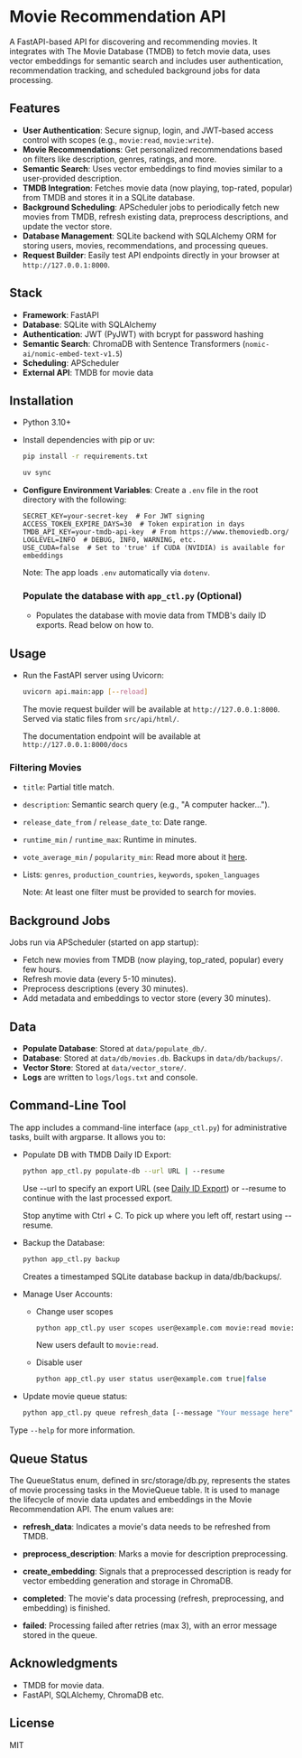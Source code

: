 # Movie Recommendation API

A FastAPI-based API for discovering and recommending movies. It integrates with The Movie Database (TMDB) to fetch movie data, uses vector embeddings for semantic search and includes user authentication, recommendation tracking, and scheduled background jobs for data processing.

## Features

- **User Authentication**: Secure signup, login, and JWT-based access control with scopes (e.g., `movie:read`, `movie:write`).
- **Movie Recommendations**: Get personalized recommendations based on filters like description, genres, ratings, and more.
- **Semantic Search**: Uses vector embeddings to find movies similar to a user-provided description.
- **TMDB Integration**: Fetches movie data (now playing, top-rated, popular) from TMDB and stores it in a SQLite database.
- **Background Scheduling**: APScheduler jobs to periodically fetch new movies from TMDB, refresh existing data, preprocess descriptions, and update the vector store.
- **Database Management**: SQLite backend with SQLAlchemy ORM for storing users, movies, recommendations, and processing queues.
- **Request Builder**: Easily test API endpoints directly in your browser at `http://127.0.0.1:8000`.

## Stack

- **Framework**: FastAPI
- **Database**: SQLite with SQLAlchemy
- **Authentication**: JWT (PyJWT) with bcrypt for password hashing
- **Semantic Search**: ChromaDB with Sentence Transformers (`nomic-ai/nomic-embed-text-v1.5`)
- **Scheduling**: APScheduler
- **External API**: TMDB for movie data

## Installation
- Python 3.10+
- Install dependencies with pip or uv:
    ```bash
    pip install -r requirements.txt
    ```
    ```bash
    uv sync
    ```

- **Configure Environment Variables**:
   Create a `.env` file in the root directory with the following:
   ```
   SECRET_KEY=your-secret-key  # For JWT signing
   ACCESS_TOKEN_EXPIRE_DAYS=30  # Token expiration in days
   TMDB_API_KEY=your-tmdb-api-key  # From https://www.themoviedb.org/
   LOGLEVEL=INFO  # DEBUG, INFO, WARNING, etc.
   USE_CUDA=false  # Set to 'true' if CUDA (NVIDIA) is available for embeddings
   ```
   Note: The app loads `.env` automatically via `dotenv`.

  ### Populate the database with `app_ctl.py` (Optional)
    - Populates the database with movie data from TMDB's daily ID exports. Read below on how to.

## Usage

- Run the FastAPI server using Uvicorn:
    ```bash
    uvicorn api.main:app [--reload]
    ```

    The movie request builder will be available at `http://127.0.0.1:8000`. Served via static files from `src/api/html/`.

    The documentation endpoint will be available at  `http://127.0.0.1:8000/docs`

### Filtering Movies

- `title`: Partial title match.
- `description`: Semantic search query (e.g., "A computer hacker...").
- `release_date_from` / `release_date_to`: Date range.
- `runtime_min` / `runtime_max`: Runtime in minutes.
- `vote_average_min` / `popularity_min`: Read more about it [here](https://developer.themoviedb.org/docs/popularity-and-trending).
- Lists: `genres`, `production_countries`, `keywords`, `spoken_languages`

  Note: At least one filter must be provided to search for movies.

## Background Jobs

Jobs run via APScheduler (started on app startup):
- Fetch new movies from TMDB (now playing, top_rated, popular) every few hours.
- Refresh movie data (every 5-10 minutes).
- Preprocess descriptions (every 30 minutes).
- Add metadata and embeddings to vector store (every 30 minutes).

## Data

- **Populate Database**: Stored at `data/populate_db/`.
- **Database**: Stored at `data/db/movies.db`. Backups in `data/db/backups/`.
- **Vector Store**: Stored at `data/vector_store/`.
- **Logs** are written to `logs/logs.txt` and console.

## Command-Line Tool
The app includes a command-line interface (`app_ctl.py`) for administrative tasks, built with argparse. It allows you to:
- Populate DB with TMDB Daily ID Export:
    ```bash
    python app_ctl.py populate-db --url URL | --resume
    ```
    Use --url to specify an export URL (see [Daily ID Export](https://developer.themoviedb.org/docs/daily-id-exports)) or --resume to continue with the last processed export.

    Stop anytime with Ctrl + C. To pick up where you left off, restart using --resume.

- Backup the Database:
    ```bash
    python app_ctl.py backup
    ```
    Creates a timestamped SQLite database backup in data/db/backups/.

- Manage User Accounts:
   - Change user scopes
      ```bash
      python app_ctl.py user scopes user@example.com movie:read movie:write ..
      ```
      New users default to `movie:read`.

    - Disable user
      ```bash
      python app_ctl.py user status user@example.com true|false
      ```
- Update movie queue status:
  ```bash
  python app_ctl.py queue refresh_data [--message "Your message here"] [12345 67890]
  ```
Type `--help` for more information.


## Queue Status
The QueueStatus enum, defined in src/storage/db.py, represents the states of movie processing tasks in the MovieQueue table. It is used to manage the lifecycle of movie data updates and embeddings in the Movie Recommendation API. The enum values are:

  - **refresh_data**: Indicates a movie's data needs to be refreshed from TMDB.

  - **preprocess_description**: Marks a movie for description preprocessing.

  - **create_embedding**: Signals that a preprocessed description is ready for vector embedding generation and storage in ChromaDB.

  - **completed**: The movie's data processing (refresh, preprocessing, and embedding) is finished.

  - **failed**: Processing failed after retries (max 3), with an error message stored in the queue.

## Acknowledgments

- TMDB for movie data.
- FastAPI, SQLAlchemy, ChromaDB etc.

## License

MIT
